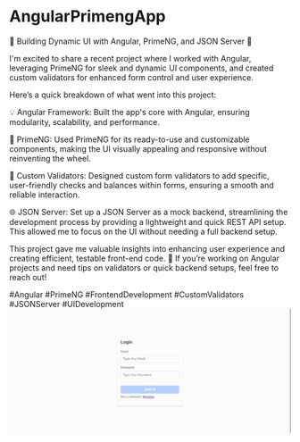 # AngularPrimengApp

🚀 Building Dynamic UI with Angular, PrimeNG, and JSON Server 🚀

I'm excited to share a recent project where I worked with Angular, leveraging PrimeNG for sleek and dynamic UI components, and created custom validators for enhanced form control and user experience.

Here’s a quick breakdown of what went into this project:

💡 Angular Framework: Built the app's core with Angular, ensuring modularity, scalability, and performance.

🎨 PrimeNG: Used PrimeNG for its ready-to-use and customizable components, making the UI visually appealing and responsive without reinventing the wheel.

🔐 Custom Validators: Designed custom form validators to add specific, user-friendly checks and balances within forms, ensuring a smooth and reliable interaction.

🌐 JSON Server: Set up a JSON Server as a mock backend, streamlining the development process by providing a lightweight and quick REST API setup. This allowed me to focus on the UI without needing a full backend setup.

This project gave me valuable insights into enhancing user experience and creating efficient, testable front-end code. 🚀 If you’re working on Angular projects and need tips on validators or quick backend setups, feel free to reach out!

#Angular #PrimeNG #FrontendDevelopment #CustomValidators #JSONServer #UIDevelopment
![](https://github.com/Walaa-Zahran/angular-primeng-app/blob/master/screen-recorder-fri-nov-01-2024-20-39-07.gif)
